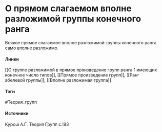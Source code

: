 # О прямом слагаемом вполне разложимой группы конечного ранга
Всякое прямое слагаемое вполне разложимой группы конечного ранга само вполне разложимо.

#### Линки
 [[О группе разложимой в прямое произведение групп ранга 1 имеющих конечное число типов]],
 [[Прямое произведение групп]],
 [[Ранг абелевой группы]],
 [[Вполне разложимая группа]]
#### Тэги
 #Теория_групп 
#### Источники
 Курош А.Г. Теория Групп с.183